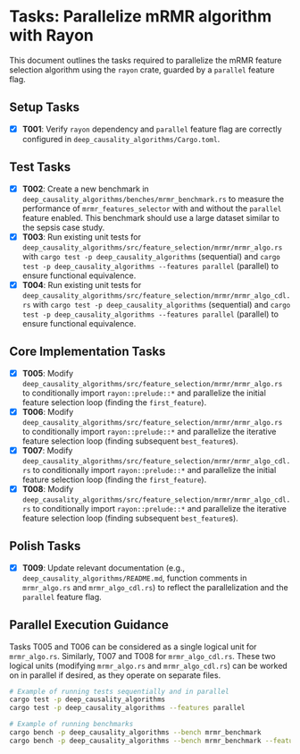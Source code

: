 # Tasks: Parallelize mRMR algorithm with Rayon

This document outlines the tasks required to parallelize the mRMR feature selection algorithm using the `rayon` crate, guarded by a `parallel` feature flag.

## Setup Tasks

- [x] **T001**: Verify `rayon` dependency and `parallel` feature flag are correctly configured in `deep_causality_algorithms/Cargo.toml`.

## Test Tasks

- [x] **T002**: Create a new benchmark in `deep_causality_algorithms/benches/mrmr_benchmark.rs` to measure the performance of `mrmr_features_selector` with and without the `parallel` feature enabled. This benchmark should use a large dataset similar to the sepsis case study.
- [x] **T003**: Run existing unit tests for `deep_causality_algorithms/src/feature_selection/mrmr/mrmr_algo.rs` with `cargo test -p deep_causality_algorithms` (sequential) and `cargo test -p deep_causality_algorithms --features parallel` (parallel) to ensure functional equivalence.
- [x] **T004**: Run existing unit tests for `deep_causality_algorithms/src/feature_selection/mrmr/mrmr_algo_cdl.rs` with `cargo test -p deep_causality_algorithms` (sequential) and `cargo test -p deep_causality_algorithms --features parallel` (parallel) to ensure functional equivalence.

## Core Implementation Tasks

- [x] **T005**: Modify `deep_causality_algorithms/src/feature_selection/mrmr/mrmr_algo.rs` to conditionally import `rayon::prelude::*` and parallelize the initial feature selection loop (finding the `first_feature`).
- [x] **T006**: Modify `deep_causality_algorithms/src/feature_selection/mrmr/mrmr_algo.rs` to conditionally import `rayon::prelude::*` and parallelize the iterative feature selection loop (finding subsequent `best_feature`s).
- [x] **T007**: Modify `deep_causality_algorithms/src/feature_selection/mrmr/mrmr_algo_cdl.rs` to conditionally import `rayon::prelude::*` and parallelize the initial feature selection loop (finding the `first_feature`).
- [x] **T008**: Modify `deep_causality_algorithms/src/feature_selection/mrmr/mrmr_algo_cdl.rs` to conditionally import `rayon::prelude::*` and parallelize the iterative feature selection loop (finding subsequent `best_feature`s).

## Polish Tasks

- [x] **T009**: Update relevant documentation (e.g., `deep_causality_algorithms/README.md`, function comments in `mrmr_algo.rs` and `mrmr_algo_cdl.rs`) to reflect the parallelization and the `parallel` feature flag.

## Parallel Execution Guidance

Tasks T005 and T006 can be considered as a single logical unit for `mrmr_algo.rs`. Similarly, T007 and T008 for `mrmr_algo_cdl.rs`. These two logical units (modifying `mrmr_algo.rs` and `mrmr_algo_cdl.rs`) can be worked on in parallel if desired, as they operate on separate files.

```bash
# Example of running tests sequentially and in parallel
cargo test -p deep_causality_algorithms
cargo test -p deep_causality_algorithms --features parallel

# Example of running benchmarks
cargo bench -p deep_causality_algorithms --bench mrmr_benchmark
cargo bench -p deep_causality_algorithms --bench mrmr_benchmark --features parallel
```
